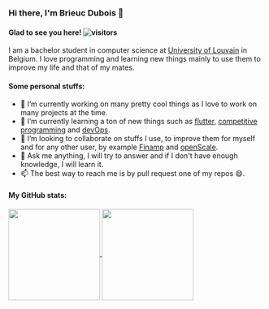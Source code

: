 ### Hi there, I'm Brieuc Dubois 👋

#### Glad to see you here! ![visitors](https://visitor-badge.glitch.me/badge?page_id=BhasherBEL)

I am a bachelor student in computer science at [University of Louvain](https://github.com/uclouvain) in Belgium. I love programming and learning new things mainly to use them to improve my life and that of my mates.

#### Some personal stuffs:

- 🔭 I’m currently working on many pretty cool things as I love to work on many projects at the time.
- 🌱 I’m currently learning a ton of new things such as [flutter](https://github.com/BhasherBEL/Splitr), [competitive programming](https://github.com/BhasherBEL/competitive-programming) and [devOps](https://github.com/BhasherBEL/homelab).
- 👯 I’m looking to collaborate on stuffs I use, to improve them for myself and for any other user, by example [Finamp](https://github.com/jmshrv/finamp) and [openScale](https://github.com/oliexdev/openScale).
- 💬 Ask me anything, I will try to answer and if I don't have enough knowledge, I will learn it.
- 📫 The best way to reach me is by pull request one of my repos 😄.

#### My GitHub stats:

<a href="#">
<img align="center" height="180em" src="https://github-readme-stats.vercel.app/api?username=BhasherBEL&show_icons=true&hide_border=true&&count_private=false" />
</a>
<a href="#">
<img align="center" height="180em" src="https://github-readme-stats.vercel.app/api/top-langs/?username=BhasherBEL&layout=compact&langs_count=6">
</a>
